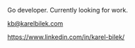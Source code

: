 Go developer. Currently looking for work.

kb@karelbilek.com

https://www.linkedin.com/in/karel-bilek/

